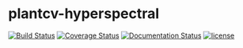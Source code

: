 # plantcv-hyperspectral

[![Build Status](https://travis-ci.org/danforthcenter/plantcv-hyperspectral.svg?branch=master)](https://travis-ci.org/danforthcenter/plantcv-hyperspectral)
[![Coverage Status](https://coveralls.io/repos/github/danforthcenter/plantcv-hyperspectral/badge.svg)](https://coveralls.io/github/danforthcenter/plantcv-hyperspectral)
[![Documentation Status](https://readthedocs.org/projects/plantcv-hyperspectral/badge/?version=latest)](https://plantcv.readthedocs.io/projects/hyperspectral/en/latest/?badge=latest)
[![license](https://img.shields.io/github/license/danforthcenter/plantcv-hyperspectral.svg)](https://github.com/danforthcenter/plantcv-hyperspectral/blob/master/LICENSE)
